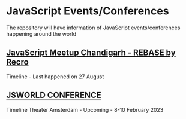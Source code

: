 # JavaScript Events/Conferences
The repository will have information of JavaScript events/conferences happening around the world



## [JavaScript Meetup Chandigarh - REBASE by Recro](https://recro.io/JavaScript-Summit)  
Timeline - Last happened on 27 August

## [JSWORLD CONFERENCE](https://jsworldconference.com/)

Timeline
Theater Amsterdam - Upcoming - 8-10 February 2023
